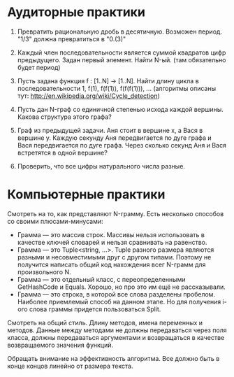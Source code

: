 ﻿
# Аудиторные практики

1. Превратить рациональную дробь в десятичную. Возможен период. "1/3" должна превратиться в "0.(3)"

2. Каждый член последовательности является суммой квадратов цифр предыдущего. Задан первый элемент. Найти N-ый.
(там обязательно будет период)

3. Пусть задана функция f : [1..N] → [1..N]. Найти длину цикла в последовательности 1, f(1), f(f(1)), f(f(f(1))), ...
(алгоритмы описаны тут: http://en.wikipedia.org/wiki/Cycle_detection)

4. Пусть дан N-граф со единичной степенью исхода каждой вершины. Какова структура этого графа?

5. Граф из предыдущей задачи. Аня стоит в вершине x, а Вася в вершине y. Каждую секунду Аня передвигается по дуге графа и Вася передвигается по дуге графа.
Через сколько секунд Аня и Вася встретятся в одной вершине?

6. Проверить, что все цифры натурального числа разные.

# Компьютерные практики

Смотреть на то, как представляют N-грамму. Есть несколько способов со своими плюсами-минусами:

* Грамма — это массив строк. Массивы нельзя использовать в качестве ключей словарей и нельзя сравнивать на равенство.
* Грамма — это Tuple<string, ...>. Tuple разного размера являются разными и несовместимыми друг с другом типами. 
Поэтому не получится написать общий код нахождения всег N-грамм для произвольного N.
* Грамма — это отдельный класс, с переопределенными GetHashCode и Equals. Хорошо, но про это им ещё не рассказывали.
* Грамма — это строка, в которой все слова разделены пробелом. Наиболее приемлемый способ на данном этапе. Но для получения i-ого слова граммы придется пользоваться Split.

Смотреть на общий стиль. Длину методов, имена переменных и методов. 
Данные между методами не должны передаваться через поля класса, должны передаваться аргументами
и возвращаться в качестве возвращаемого значения функций.

Обращать внимание на эффективность алгоритма. Все должно быть в конце концов линейно от размера текста.
